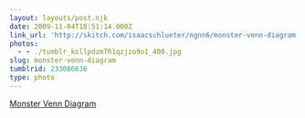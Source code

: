 ```yaml
---
layout: layouts/post.njk
date: 2009-11-04T18:51:14.000Z
link_url: 'http://skitch.com/isaacschlueter/ngnn6/monster-venn-diagram'
photos:
  - - ./tumblr_ksllpdzmTR1qzjzo9o1_400.jpg
slug: monster-venn-diagram
tumblrid: 233086636
type: photo
---
```

<p><a href="http://skitch.com/isaacschlueter/ngnn6/monster-venn-diagram">Monster Venn Diagram</a></p>
